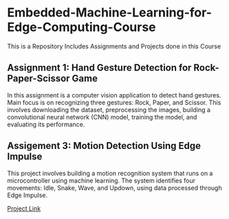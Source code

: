 # Embedded-Machine-Learning-for-Edge-Computing-Course

This is a Repository Includes Assignments and Projects done in this Course

## Assignment 1: Hand Gesture Detection for Rock-Paper-Scissor Game
In this assignment is a computer vision application to detect hand gestures. Main focus is on recognizing three gestures: Rock, Paper, and Scissor. This involves downloading the dataset, preprocessing the images, building a convolutional neural network (CNN) model, training the model, and evaluating its performance.

## Assigement 3: Motion Detection Using Edge Impulse
This project involves building a motion recognition system that runs on a microcontroller using machine learning. The system identifies four movements: Idle, Snake, Wave, and Updown, using data processed through Edge Impulse.

[Project Link](https://studio.edgeimpulse.com/public/513208/live)


